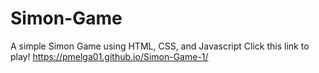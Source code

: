 # Simon-Game
A simple Simon Game using HTML, CSS, and Javascript
Click this link to play! https://pmelga01.github.io/Simon-Game-1/
